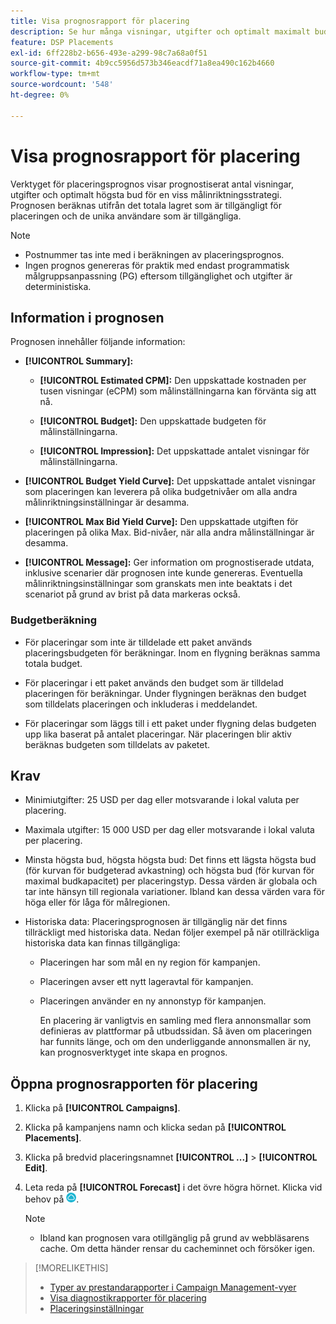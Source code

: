 ```yaml
---
title: Visa prognosrapport för placering
description: Se hur många visningar, utgifter och optimalt maximalt bud som prognostiserats för en viss målinriktningsstrategi för en placering.
feature: DSP Placements
exl-id: 6ff228b2-b656-493e-a299-98c7a68a0f51
source-git-commit: 4b9cc5956d573b346eacdf71a8ea490c162b4660
workflow-type: tm+mt
source-wordcount: '548'
ht-degree: 0%

---
```


# Visa prognosrapport för placering

<!-- Does this really belong in the Campaign Management > Reports section or in the Placements section? -->

Verktyget för placeringsprognos visar prognostiserat antal visningar, utgifter och optimalt högsta bud för en viss målinriktningsstrategi. Prognosen beräknas utifrån det totala lagret som är tillgängligt för placeringen och de unika användare som är tillgängliga.

>[!NOTE]
>
>* Postnummer tas inte med i beräkningen av placeringsprognos.
>* Ingen prognos genereras för praktik med endast programmatisk målgruppsanpassning (PG) eftersom tillgänglighet och utgifter är deterministiska.

## Information i prognosen

Prognosen innehåller följande information:

* **[!UICONTROL Summary]:**

   * **[!UICONTROL Estimated CPM]:** Den uppskattade kostnaden per tusen visningar (eCPM) som målinställningarna kan förvänta sig att nå.

   * **[!UICONTROL Budget]:** Den uppskattade budgeten för målinställningarna.

   * **[!UICONTROL Impression]:** Det uppskattade antalet visningar för målinställningarna.

* **[!UICONTROL Budget Yield Curve]:** Det uppskattade antalet visningar som placeringen kan leverera på olika budgetnivåer om alla andra målinriktningsinställningar är desamma.

* **[!UICONTROL Max Bid Yield Curve]:** Den uppskattade utgiften för placeringen på olika Max. Bid-nivåer, när alla andra målinställningar är desamma.

* **[!UICONTROL Message]:** Ger information om prognostiserade utdata, inklusive scenarier där prognosen inte kunde genereras. Eventuella målinriktningsinställningar som granskats men inte beaktats i det scenariot på grund av brist på data markeras också.

### Budgetberäkning

* För placeringar som inte är tilldelade ett paket används placeringsbudgeten för beräkningar. Inom en flygning beräknas samma totala budget.

* För placeringar i ett paket används den budget som är tilldelad placeringen för beräkningar. Under flygningen beräknas den budget som tilldelats placeringen och inkluderas i meddelandet.

* För placeringar som läggs till i ett paket under flygning delas budgeten upp lika baserat på antalet placeringar. När placeringen blir aktiv beräknas budgeten som tilldelats av paketet.

## Krav

* Minimiutgifter: 25 USD per dag eller motsvarande i lokal valuta per placering.

* Maximala utgifter: 15 000 USD per dag eller motsvarande i lokal valuta per placering.

* Minsta högsta bud, högsta högsta bud: Det finns ett lägsta högsta bud (för kurvan för budgeterad avkastning) och högsta bud (för kurvan för maximal budkapacitet) per placeringstyp. Dessa värden är globala och tar inte hänsyn till regionala variationer. Ibland kan dessa värden vara för höga eller för låga för målregionen.

* Historiska data: Placeringsprognosen är tillgänglig när det finns tillräckligt med historiska data. Nedan följer exempel på när otillräckliga historiska data kan finnas tillgängliga:

   * Placeringen har som mål en ny region för kampanjen.

   * Placeringen avser ett nytt lageravtal för kampanjen.

   * Placeringen använder en ny annonstyp för kampanjen.

     En placering är vanligtvis en samling med flera annonsmallar som definieras av plattformar på utbudssidan. Så även om placeringen har funnits länge, och om den underliggande annonsmallen är ny, kan prognosverktyget inte skapa en prognos.

## Öppna prognosrapporten för placering

1. Klicka på **[!UICONTROL Campaigns]**.

1. Klicka på kampanjens namn och klicka sedan på **[!UICONTROL Placements]**.

1. Klicka på bredvid placeringsnamnet  **[!UICONTROL ...]** > **[!UICONTROL Edit]**.

1. Leta reda på **[!UICONTROL Forecast]** i det övre högra hörnet. Klicka vid behov på ![Prognos](/help/dsp/assets/placement-forecast.png).

   >[!NOTE]
   >
   >* Ibland kan prognosen vara otillgänglig på grund av webbläsarens cache. Om detta händer rensar du cacheminnet och försöker igen.

>[!MORELIKETHIS]
>
>* [Typer av prestandarapporter i Campaign Management-vyer](campaign-reports-about.md)
>* [Visa diagnostikrapporter för placering](/help/dsp/campaign-management/reports/placement-diagnostics.md)
>* [Placeringsinställningar](/help/dsp/campaign-management/placements/placement-settings.md)
